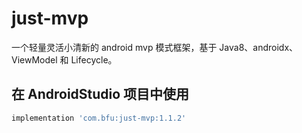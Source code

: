 # just-mvp
一个轻量灵活小清新的 android mvp 模式框架，基于 Java8、androidx、ViewModel 和 Lifecycle。

## 在 AndroidStudio 项目中使用
```gradle
implementation 'com.bfu:just-mvp:1.1.2'
```
